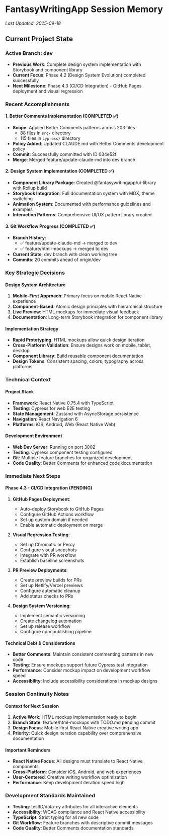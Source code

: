 # FantasyWritingApp Session Memory
*Last Updated: 2025-09-18*

## Current Project State

### Active Branch: dev
- **Previous Work**: Complete design system implementation with Storybook and component library
- **Current Focus**: Phase 4.2 (Design System Evolution) completed successfully
- **Next Milestone**: Phase 4.3 (CI/CD Integration) - GitHub Pages deployment and visual regression

### Recent Accomplishments

#### 1. Better Comments Implementation (COMPLETED ✅)
- **Scope**: Applied Better Comments patterns across 203 files
  - 88 files in `src/` directory
  - 115 files in `cypress/` directory
- **Policy Added**: Updated CLAUDE.md with Better Comments development policy
- **Commit**: Successfully committed with ID 034e52f
- **Merge**: Merged feature/update-claude-md into dev branch

#### 2. Design System Implementation (COMPLETED ✅)
- **Component Library Package**: Created @fantasywritingapp/ui-library with Rollup build
- **Storybook Integration**: Full documentation system with MDX, theme switching
- **Animation System**: Documented with performance guidelines and examples
- **Interaction Patterns**: Comprehensive UI/UX pattern library created

#### 3. Git Workflow Progress (COMPLETED ✅)
- **Branch History**:
  - ✅ feature/update-claude-md → merged to dev
  - ✅ feature/html-mockups → merged to dev
- **Current State**: dev branch with clean working tree
- **Commits**: 20 commits ahead of origin/dev

### Key Strategic Decisions

#### Design System Architecture
1. **Mobile-First Approach**: Primary focus on mobile React Native experience
2. **Component-Based**: Atomic design principles with hierarchical structure
3. **Live Preview**: HTML mockups for immediate visual feedback
4. **Documentation**: Long-term Storybook integration for component library

#### Implementation Strategy
- **Rapid Prototyping**: HTML mockups allow quick design iteration
- **Cross-Platform Validation**: Ensure designs work on mobile, tablet, desktop
- **Component Library**: Build reusable component documentation
- **Design Tokens**: Consistent spacing, colors, typography across platforms

### Technical Context

#### Project Stack
- **Framework**: React Native 0.75.4 with TypeScript
- **Testing**: Cypress for web E2E testing
- **State Management**: Zustand with AsyncStorage persistence
- **Navigation**: React Navigation 6
- **Platforms**: iOS, Android, Web (React Native Web)

#### Development Environment
- **Web Dev Server**: Running on port 3002
- **Testing**: Cypress component testing configured
- **Git**: Multiple feature branches for organized development
- **Code Quality**: Better Comments for enhanced code documentation

### Immediate Next Steps

#### Phase 4.3 - CI/CD Integration (PENDING)
1. **GitHub Pages Deployment**:
   - Auto-deploy Storybook to GitHub Pages
   - Configure GitHub Actions workflow
   - Set up custom domain if needed
   - Enable automatic deployment on merge

2. **Visual Regression Testing**:
   - Set up Chromatic or Percy
   - Configure visual snapshots
   - Integrate with PR workflow
   - Establish baseline screenshots

3. **PR Preview Deployments**:
   - Create preview builds for PRs
   - Set up Netlify/Vercel previews
   - Configure automatic cleanup
   - Add status checks to PRs

4. **Design System Versioning**:
   - Implement semantic versioning
   - Create changelog automation
   - Set up release workflow
   - Configure npm publishing pipeline

#### Technical Debt & Considerations
- **Better Comments**: Maintain consistent commenting patterns in new code
- **Testing**: Ensure mockups support future Cypress test integration
- **Performance**: Consider mockup impact on development workflow speed
- **Accessibility**: Include accessibility considerations in mockup designs

### Session Continuity Notes

#### Context for Next Session
1. **Active Work**: HTML mockup implementation ready to begin
2. **Branch State**: feature/html-mockups with TODO.md pending commit
3. **Design Focus**: Mobile-first React Native creative writing app
4. **Priority**: Quick design iteration capability over comprehensive documentation

#### Important Reminders
- **React Native Focus**: All designs must translate to React Native components
- **Cross-Platform**: Consider iOS, Android, and web experiences
- **User-Centered**: Creative writing workflow optimization
- **Performance**: Keep development iteration speed high

### Development Standards Maintained
- **Testing**: testID/data-cy attributes for all interactive elements
- **Accessibility**: WCAG compliance and React Native accessibility
- **TypeScript**: Strict typing for all new code
- **Git Workflow**: Feature branches with descriptive commit messages
- **Code Quality**: Better Comments documentation standards